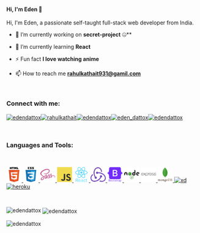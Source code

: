 <h4 align="left">Hi, I'm Eden 👋</h4>
<p align="left">Hi, I'm Eden, a passionate self-taught full-stack web developer from India.</p>

- 🔭 I’m currently working on ****secret-project**** 🤐**

- 🌱 I’m currently learning **React**

- ⚡ Fun fact ****I love watching anime****

- 📫 How to reach me **rahulkathait931@gamil.com**

<br>

<h3 align="left">Connect with me:</h3>
<p align="left">
  
<a href="https://codepen.io/edendattox" target="blank"><img align="center" src="https://cdn.jsdelivr.net/npm/simple-icons@3.0.1/icons/codepen.svg" alt="edendattox" height="30" width="40" /></a><a href="https://linkedin.com/in/rahulkathait" target="blank"><img align="center" src="https://cdn.jsdelivr.net/npm/simple-icons@3.0.1/icons/linkedin.svg" alt="rahulkathait" height="30" width="40" /></a><a href="https://codesandbox.com/edendattox" target="blank"><img align="center" src="https://cdn.jsdelivr.net/npm/simple-icons@3.0.1/icons/codesandbox.svg" alt="edendattox" height="30" width="40" /></a><a href="https://instagram.com/eden_dattox" target="blank"><img align="center" src="https://cdn.jsdelivr.net/npm/simple-icons@3.0.1/icons/instagram.svg" alt="eden_dattox" height="30" width="40" /></a><a href="https://www.hackerrank.com/edendattox" target="blank"><img align="center" src="https://cdn.jsdelivr.net/npm/simple-icons@3.0.1/icons/hackerrank.svg" alt="edendattox" height="30" width="40" /></a>

</p>

<br>

<h3 align="left">Languages and Tools:</h3>

<br>

<p align="left"><a href="https://www.w3.org/html/" target="_blank"> <img src="https://raw.githubusercontent.com/devicons/devicon/master/icons/html5/html5-original-wordmark.svg" alt="html5" width="40" height="40"/> </a><a href="https://www.w3schools.com/css/" target="_blank"> <img src="https://raw.githubusercontent.com/devicons/devicon/master/icons/css3/css3-original-wordmark.svg" alt="css3" width="40" height="40"/> </a> <a href="https://sass-lang.com" target="_blank"> <img src="https://raw.githubusercontent.com/devicons/devicon/master/icons/sass/sass-original.svg" alt="sass" width="40" height="40"/> </a> <a href="https://developer.mozilla.org/en-US/docs/Web/JavaScript" target="_blank"> <img src="https://raw.githubusercontent.com/devicons/devicon/master/icons/javascript/javascript-original.svg" alt="javascript" width="40" height="40"/> </a> <a href="https://reactjs.org/" target="_blank"> <img src="https://raw.githubusercontent.com/devicons/devicon/master/icons/react/react-original-wordmark.svg" alt="react" width="40" height="40"/> </a> <a href="https://redux.js.org" target="_blank"> <img src="https://raw.githubusercontent.com/devicons/devicon/master/icons/redux/redux-original.svg" alt="redux" width="40" height="40"/> </a> <a href="https://getbootstrap.com" target="_blank"> <img src="https://raw.githubusercontent.com/devicons/devicon/master/icons/bootstrap/bootstrap-plain-wordmark.svg" alt="bootstrap" width="40" height="40"/> </a> <a href="https://nodejs.org" target="_blank"> <img src="https://raw.githubusercontent.com/devicons/devicon/master/icons/nodejs/nodejs-original-wordmark.svg" alt="nodejs" width="40" height="40"/> </a> <a href="https://expressjs.com" target="_blank"> <img src="https://raw.githubusercontent.com/devicons/devicon/master/icons/express/express-original-wordmark.svg" alt="express" width="40" height="40"/> </a> <a href="https://www.mongodb.com/" target="_blank"> <img src="https://raw.githubusercontent.com/devicons/devicon/master/icons/mongodb/mongodb-original-wordmark.svg" alt="mongodb" width="40" height="40"/> </a> <a href="https://www.adobe.com/products/xd.html" target="_blank"> <img src="https://cdn.worldvectorlogo.com/logos/adobe-xd.svg" alt="xd" width="40" height="40"/> </a><a href="https://heroku.com" target="_blank"> <img src="https://www.vectorlogo.zone/logos/heroku/heroku-icon.svg" alt="heroku" width="40" height="40"/> </a> 
  
<br>

</p>

<br>

<p><img align="left" src="https://github-readme-stats.vercel.app/api/top-langs?username=edendattox&show_icons=true&locale=en&layout=compact" alt="edendattox" /></p>

<p>&nbsp;<img align="center" src="https://github-readme-stats.vercel.app/api?username=edendattox&show_icons=true&locale=en" alt="edendattox" /></p>

<p><img align="center" src="https://github-readme-streak-stats.herokuapp.com/?user=edendattox&" alt="edendattox" /></p>
